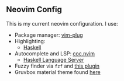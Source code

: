 Neovim Config
---

This is my current neovim configuration. I use:

- Package manager: [vim-plug](https://github.com/junegunn/vim-plug)
- Highlighting:
  - [Haskell](https://github.com/neovimhaskell/haskell-vim)
- Autocomplete and LSP: [coc.nvim](https://github.com/neoclide/coc.nvim)
  - [Haskell Language Server](https://github.com/haskell/haskell-language-server)
- Fuzzy finder via `fzf` and [this plugin](https://github.com/junegunn/fzf)
- Gruvbox material theme found [here](https://github.com/sainnhe/gruvbox-material)
